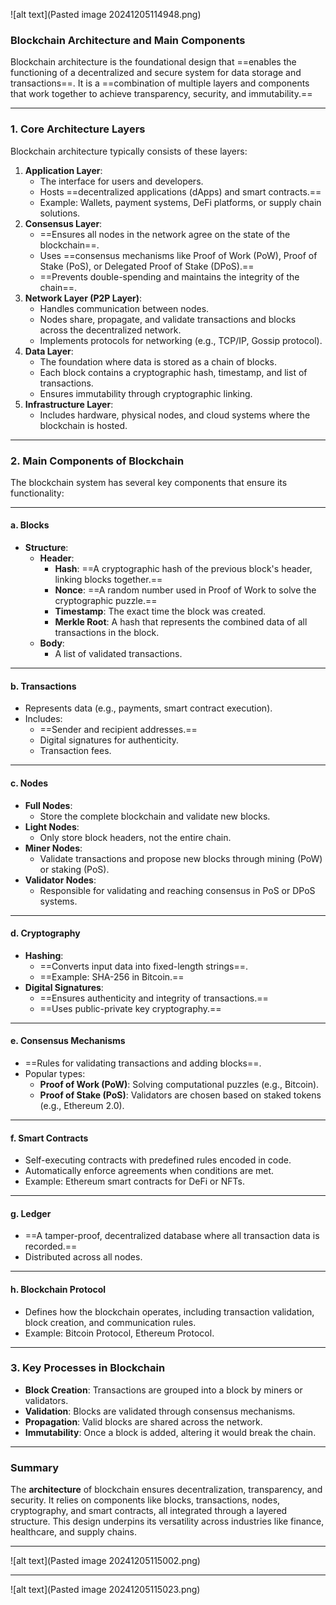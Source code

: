 ![alt text](Pasted image 20241205114948.png)
### **Blockchain Architecture and Main Components**

Blockchain architecture is the foundational design that ==enables the functioning of a decentralized and secure system for data storage and transactions==. It is a ==combination of multiple layers and components that work together to achieve transparency, security, and immutability.==

---

### **1. Core Architecture Layers**

Blockchain architecture typically consists of these layers:

1. **Application Layer**:
    - The interface for users and developers.
    - Hosts ==decentralized applications (dApps) and smart contracts.==
    - Example: Wallets, payment systems, DeFi platforms, or supply chain solutions.
2. **Consensus Layer**:
    - ==Ensures all nodes in the network agree on the state of the blockchain==.
    - Uses ==consensus mechanisms like Proof of Work (PoW), Proof of Stake (PoS), or Delegated Proof of Stake (DPoS).==
    - ==Prevents double-spending and maintains the integrity of the chain==.
3. **Network Layer (P2P Layer)**:
    - Handles communication between nodes.
    - Nodes share, propagate, and validate transactions and blocks across the decentralized network.
    - Implements protocols for networking (e.g., TCP/IP, Gossip protocol).
4. **Data Layer**:
    - The foundation where data is stored as a chain of blocks.
    - Each block contains a cryptographic hash, timestamp, and list of transactions.
    - Ensures immutability through cryptographic linking.
5. **Infrastructure Layer**:
    - Includes hardware, physical nodes, and cloud systems where the blockchain is hosted.

---

### **2. Main Components of Blockchain**

The blockchain system has several key components that ensure its functionality:

---

#### **a. Blocks**

- **Structure**:
    - **Header**:
        - **Hash**: ==A cryptographic hash of the previous block's header, linking blocks together.==
        - **Nonce**: ==A random number used in Proof of Work to solve the cryptographic puzzle.==
        - **Timestamp**: The exact time the block was created.
        - **Merkle Root**: A hash that represents the combined data of all transactions in the block.
    - **Body**:
        - A list of validated transactions.

---

#### **b. Transactions**

- Represents data (e.g., payments, smart contract execution).
- Includes:
    - ==Sender and recipient addresses.==
    - Digital signatures for authenticity.
    - Transaction fees.

---

#### **c. Nodes**

- **Full Nodes**:
    - Store the complete blockchain and validate new blocks.
- **Light Nodes**:
    - Only store block headers, not the entire chain.
- **Miner Nodes**:
    - Validate transactions and propose new blocks through mining (PoW) or staking (PoS).
- **Validator Nodes**:
    - Responsible for validating and reaching consensus in PoS or DPoS systems.

---

#### **d. Cryptography**

- **Hashing**:
    - ==Converts input data into fixed-length strings==.
    - ==Example: SHA-256 in Bitcoin.==
- **Digital Signatures**:
    - ==Ensures authenticity and integrity of transactions.==
    - ==Uses public-private key cryptography.==

---

#### **e. Consensus Mechanisms**

- ==Rules for validating transactions and adding blocks==.
- Popular types:
    - **Proof of Work (PoW)**: Solving computational puzzles (e.g., Bitcoin).
    - **Proof of Stake (PoS)**: Validators are chosen based on staked tokens (e.g., Ethereum 2.0).

---

#### **f. Smart Contracts**

- Self-executing contracts with predefined rules encoded in code.
- Automatically enforce agreements when conditions are met.
- Example: Ethereum smart contracts for DeFi or NFTs.

---

#### **g. Ledger**

- ==A tamper-proof, decentralized database where all transaction data is recorded.==
- Distributed across all nodes.

---

#### **h. Blockchain Protocol**

- Defines how the blockchain operates, including transaction validation, block creation, and communication rules.
- Example: Bitcoin Protocol, Ethereum Protocol.

---

### **3. Key Processes in Blockchain**

- **Block Creation**: Transactions are grouped into a block by miners or validators.
- **Validation**: Blocks are validated through consensus mechanisms.
- **Propagation**: Valid blocks are shared across the network.
- **Immutability**: Once a block is added, altering it would break the chain.

---

### **Summary**

The **architecture** of blockchain ensures decentralization, transparency, and security. It relies on components like blocks, transactions, nodes, cryptography, and smart contracts, all integrated through a layered structure. This design underpins its versatility across industries like finance, healthcare, and supply chains.

---
![alt text](Pasted image 20241205115002.png)

---
![alt text](Pasted image 20241205115023.png)
